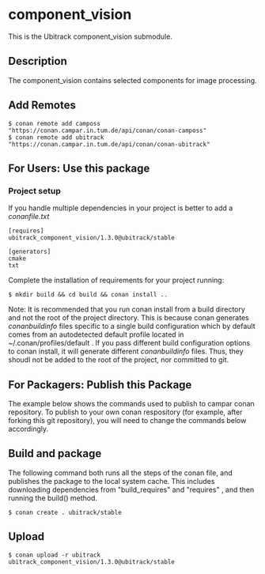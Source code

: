 component_vision
==============
This is the Ubitrack component_vision submodule.

Description
----------
The component_vision contains selected components for image processing.

## Add Remotes

    $ conan remote add camposs "https://conan.campar.in.tum.de/api/conan/conan-camposs"
    $ conan remote add ubitrack "https://conan.campar.in.tum.de/api/conan/conan-ubitrack"

## For Users: Use this package

### Project setup

If you handle multiple dependencies in your project is better to add a *conanfile.txt*

    [requires]
    ubitrack_component_vision/1.3.0@ubitrack/stable

    [generators]
    cmake
    txt

Complete the installation of requirements for your project running:

    $ mkdir build && cd build && conan install ..
    
Note: It is recommended that you run conan install from a build directory and not the root of the project directory.  This is because conan generates *conanbuildinfo* files specific to a single build configuration which by default comes from an autodetected default profile located in ~/.conan/profiles/default .  If you pass different build configuration options to conan install, it will generate different *conanbuildinfo* files.  Thus, they shoudl not be added to the root of the project, nor committed to git. 

## For Packagers: Publish this Package

The example below shows the commands used to publish to campar conan repository. To publish to your own conan respository (for example, after forking this git repository), you will need to change the commands below accordingly. 

## Build and package 

The following command both runs all the steps of the conan file, and publishes the package to the local system cache.  This includes downloading dependencies from "build_requires" and "requires" , and then running the build() method. 

    $ conan create . ubitrack/stable    

## Upload

    $ conan upload -r ubitrack ubitrack_component_vision/1.3.0@ubitrack/stable
